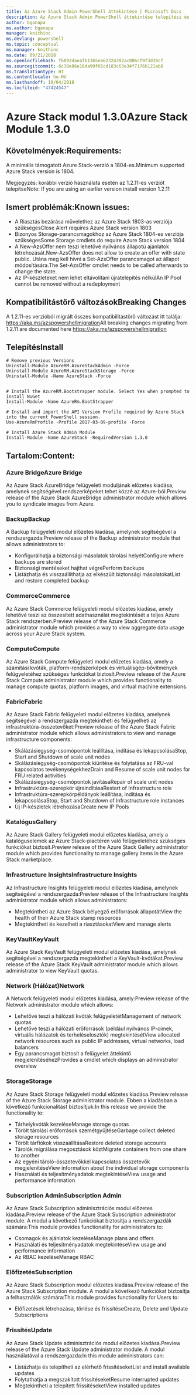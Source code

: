 ```yaml
---
title: Az Azure Stack Admin PowerShell áttekintése | Microsoft Docs
description: Az Azure Stack Admin PowerShell áttekintése telepítési és konfigurációs utasításokkal.
author: bganapa
ms.author: bganapa
manager: knithinc
ms.devlang: powershell
ms.topic: conceptual
ms.manager: knithinc
ms.date: 09/21/2018
ms.openlocfilehash: fb892daeafb1365ea62324392ac806cf9f3d39cf
ms.sourcegitcommit: 6c38e86e16da99f65cd183c63e34f7176b121ab8
ms.translationtype: HT
ms.contentlocale: hu-HU
ms.lasthandoff: 10/04/2018
ms.locfileid: "47424547"
---
```

# <a name="azure-stack-module-130"></a><span data-ttu-id="fe003-103">Azure Stack modul 1.3.0</span><span class="sxs-lookup"><span data-stu-id="fe003-103">Azure Stack Module 1.3.0</span></span>

## <a name="requirements"></a><span data-ttu-id="fe003-104">Követelmények:</span><span class="sxs-lookup"><span data-stu-id="fe003-104">Requirements:</span></span>
<span data-ttu-id="fe003-105">A minimális támogatott Azure Stack-verzió a 1804-es.</span><span class="sxs-lookup"><span data-stu-id="fe003-105">Minimum supported Azure Stack version is 1804.</span></span>

<span data-ttu-id="fe003-106">Megjegyzés: korábbi verzió használata esetén az 1.2.11-es verziót telepítse</span><span class="sxs-lookup"><span data-stu-id="fe003-106">Note: If you are using an earlier version install version 1.2.11</span></span>

## <a name="known-issues"></a><span data-ttu-id="fe003-107">Ismert problémák:</span><span class="sxs-lookup"><span data-stu-id="fe003-107">Known issues:</span></span>

- <span data-ttu-id="fe003-108">A Riasztás bezárása művelethez az Azure Stack 1803-as verziója szükséges</span><span class="sxs-lookup"><span data-stu-id="fe003-108">Close Alert requires Azure Stack version 1803</span></span>
- <span data-ttu-id="fe003-109">Bizonyos Storage-parancsmagokhoz az Azure Stack 1804-es verziója szükséges</span><span class="sxs-lookup"><span data-stu-id="fe003-109">Some Storage cmdlets do require Azure Stack version 1804</span></span>
- <span data-ttu-id="fe003-110">A New-AzsOffer nem teszi lehetővé nyilvános állapotú ajánlatok létrehozását.</span><span class="sxs-lookup"><span data-stu-id="fe003-110">New-AzsOffer does not allow to create an offer with state public.</span></span> <span data-ttu-id="fe003-111">Utána meg kell hívni a Set-AzsOffer parancsmagot az állapot módosítására.</span><span class="sxs-lookup"><span data-stu-id="fe003-111">The Set-AzsOffer cmdlet needs to be called afterwards to change the state.</span></span>
- <span data-ttu-id="fe003-112">Az IP-készleteket nem lehet eltávolítani újratelepítés nélkül</span><span class="sxs-lookup"><span data-stu-id="fe003-112">An IP Pool cannot be removed without a redeployment</span></span>

## <a name="breaking-changes"></a><span data-ttu-id="fe003-113">Kompatibilitástörő változások</span><span class="sxs-lookup"><span data-stu-id="fe003-113">Breaking Changes</span></span>
<span data-ttu-id="fe003-114">A 1.2.11-es verzióból migrált összes kompatibilitástörő változást itt találja: https://aka.ms/azspowershellmigration</span><span class="sxs-lookup"><span data-stu-id="fe003-114">All breaking changes migrating from 1.2.11 are documented here https://aka.ms/azspowershellmigration</span></span>

## <a name="install"></a><span data-ttu-id="fe003-115">Telepítés</span><span class="sxs-lookup"><span data-stu-id="fe003-115">Install</span></span>
```
# Remove previous Versions
Uninstall-Module AzureRM.AzureStackAdmin -Force
Uninstall-Module AzureRM.AzureStackStorage -Force
Uninstall-Module -Name AzureStack -Force 


# Install the AzureRM.Bootstrapper module. Select Yes when prompted to install NuGet
Install-Module -Name AzureRm.BootStrapper

# Install and import the API Version Profile required by Azure Stack into the current PowerShell session.
Use-AzureRmProfile -Profile 2017-03-09-profile -Force

# Install Azure Stack Admin Module
Install-Module -Name AzureStack -RequiredVersion 1.3.0
```
## <a name="content"></a><span data-ttu-id="fe003-116">Tartalom:</span><span class="sxs-lookup"><span data-stu-id="fe003-116">Content:</span></span>
### <a name="azure-bridge"></a><span data-ttu-id="fe003-117">Azure Bridge</span><span class="sxs-lookup"><span data-stu-id="fe003-117">Azure Bridge</span></span>
<span data-ttu-id="fe003-118">Az Azure Stack AzureBridge felügyeleti moduljának előzetes kiadása, amelynek segítségével rendszerképeket tehet közzé az Azure-ból.</span><span class="sxs-lookup"><span data-stu-id="fe003-118">Preview release of the Azure Stack AzureBridge administrator module which allows you to syndicate images from Azure.</span></span>

### <a name="backup"></a><span data-ttu-id="fe003-119">Backup</span><span class="sxs-lookup"><span data-stu-id="fe003-119">Backup</span></span>
<span data-ttu-id="fe003-120">A Backup felügyeleti modul előzetes kiadása, amelynek segítségével a rendszergazda:</span><span class="sxs-lookup"><span data-stu-id="fe003-120">Preview release of the Backup administrator module that allows administrators to:</span></span>
- <span data-ttu-id="fe003-121">Konfigurálhatja a biztonsági másolatok tárolási helyét</span><span class="sxs-lookup"><span data-stu-id="fe003-121">Configure where backups are stored</span></span>
- <span data-ttu-id="fe003-122">Biztonsági mentéseket hajthat végre</span><span class="sxs-lookup"><span data-stu-id="fe003-122">Perform backups</span></span>
- <span data-ttu-id="fe003-123">Listázhatja és visszaállíthatja az elkészült biztonsági másolatokat</span><span class="sxs-lookup"><span data-stu-id="fe003-123">List and restore completed backup</span></span>

### <a name="commerce"></a><span data-ttu-id="fe003-124">Commerce</span><span class="sxs-lookup"><span data-stu-id="fe003-124">Commerce</span></span>
<span data-ttu-id="fe003-125">Az Azure Stack Commerce felügyeleti modul előzetes kiadása, amely lehetővé teszi az összesített adathasználat megtekintését a teljes Azure Stack rendszerben.</span><span class="sxs-lookup"><span data-stu-id="fe003-125">Preview release of the Azure Stack Commerce administrator module which provides a way to view aggregate data usage across your Azure Stack system.</span></span>

### <a name="compute"></a><span data-ttu-id="fe003-126">Compute</span><span class="sxs-lookup"><span data-stu-id="fe003-126">Compute</span></span>
<span data-ttu-id="fe003-127">Az Azure Stack Compute felügyeleti modul előzetes kiadása, amely a számítási kvóták, platform-rendszerképek és virtuálisgép-bővítmények felügyeletéhez szükséges funkciókat biztosít.</span><span class="sxs-lookup"><span data-stu-id="fe003-127">Preview release of the Azure Stack Compute administrator module which provides functionality to manage compute quotas, platform images, and virtual machine extensions.</span></span>

### <a name="fabric"></a><span data-ttu-id="fe003-128">Fabric</span><span class="sxs-lookup"><span data-stu-id="fe003-128">Fabric</span></span>
<span data-ttu-id="fe003-129">Az Azure Stack Fabric felügyeleti modul előzetes kiadása, amelynek segítségével a rendszergazda megtekintheti és felügyelheti az infrastruktúra-összetevőket:</span><span class="sxs-lookup"><span data-stu-id="fe003-129">Preview release of the Azure Stack Fabric administrator module which allows administrators to view and manage infrastructure components:</span></span>
- <span data-ttu-id="fe003-130">Skálázásiegység-csomópontok leállítása, indítása és lekapcsolása</span><span class="sxs-lookup"><span data-stu-id="fe003-130">Stop, Start and Shutdown of scale unit nodes</span></span>
- <span data-ttu-id="fe003-131">Skálázásiegység-csomópontok kiürítése és folytatása az FRU-val kapcsolatos tevékenységekhez</span><span class="sxs-lookup"><span data-stu-id="fe003-131">Drain and Resume of scale unit nodes for FRU related activities</span></span>
- <span data-ttu-id="fe003-132">Skálázásiegység-csomópontok javítása</span><span class="sxs-lookup"><span data-stu-id="fe003-132">Repair of scale unit nodes</span></span>
- <span data-ttu-id="fe003-133">Infrastruktúra-szerepkör újraindítása</span><span class="sxs-lookup"><span data-stu-id="fe003-133">Restart of Infrastructure role</span></span>
- <span data-ttu-id="fe003-134">Infrastruktúra-szerepkörpéldányok leállítása, indítása és lekapcsolása</span><span class="sxs-lookup"><span data-stu-id="fe003-134">Stop, Start and Shutdown of Infrastructure role instances</span></span>
- <span data-ttu-id="fe003-135">Új IP-készletek létrehozása</span><span class="sxs-lookup"><span data-stu-id="fe003-135">Create new IP Pools</span></span>


### <a name="gallery"></a><span data-ttu-id="fe003-136">Katalógus</span><span class="sxs-lookup"><span data-stu-id="fe003-136">Gallery</span></span>
<span data-ttu-id="fe003-137">Az Azure Stack Gallery felügyeleti modul előzetes kiadása, amely a katalóguselemek az Azure Stack-piactéren való felügyeletéhez szükséges funkciókat biztosít.</span><span class="sxs-lookup"><span data-stu-id="fe003-137">Preview release of the Azure Stack Gallery administrator module which provides functionality to manage gallery items in the Azure Stack marketplace.</span></span>

### <a name="infrastructure-insights"></a><span data-ttu-id="fe003-138">Infrastructure Insights</span><span class="sxs-lookup"><span data-stu-id="fe003-138">Infrastructure Insights</span></span>
<span data-ttu-id="fe003-139">Az Infrastructure Insights felügyeleti modul előzetes kiadása, amelynek segítségével a rendszergazda:</span><span class="sxs-lookup"><span data-stu-id="fe003-139">Preview release of the Infrastructure Insights administrator module which allows administrators:</span></span>
- <span data-ttu-id="fe003-140">Megtekintheti az Azure Stack bélyegző erőforrások állapotát</span><span class="sxs-lookup"><span data-stu-id="fe003-140">View the health of their Azure Stack stamp resources</span></span>
- <span data-ttu-id="fe003-141">Megtekintheti és kezelheti a riasztásokat</span><span class="sxs-lookup"><span data-stu-id="fe003-141">View and manage alerts</span></span>

### <a name="keyvault"></a><span data-ttu-id="fe003-142">KeyVault</span><span class="sxs-lookup"><span data-stu-id="fe003-142">KeyVault</span></span>
<span data-ttu-id="fe003-143">Az Azure Stack KeyVault felügyeleti modul előzetes kiadása, amelynek segítségével a rendszergazda megtekintheti a KeyVault-kvótákat.</span><span class="sxs-lookup"><span data-stu-id="fe003-143">Preview release of the Azure Stack KeyVault administrator module which allows administrator to view KeyVault quotas.</span></span>

### <a name="network"></a><span data-ttu-id="fe003-144">Network (Hálózat)</span><span class="sxs-lookup"><span data-stu-id="fe003-144">Network</span></span>
<span data-ttu-id="fe003-145">A Network felügyeleti modul előzetes kiadása, amely:</span><span class="sxs-lookup"><span data-stu-id="fe003-145">Preview release of the Network administrator module which allows:</span></span>
- <span data-ttu-id="fe003-146">Lehetővé teszi a hálózati kvóták felügyeletét</span><span class="sxs-lookup"><span data-stu-id="fe003-146">Management of network quotas</span></span>
- <span data-ttu-id="fe003-147">Lehetővé teszi a hálózati erőforrások (például nyilvános IP-címek, virtuális hálózatok és terheléselosztók) megtekintését</span><span class="sxs-lookup"><span data-stu-id="fe003-147">View allocated network resources such as public IP addresses, virtual networks, load balancers</span></span>
- <span data-ttu-id="fe003-148">Egy parancsmagot biztosít a felügyelet áttekintő megjelenítéséhez</span><span class="sxs-lookup"><span data-stu-id="fe003-148">Provides a cmdlet which displays an administrator overview</span></span>

### <a name="storage"></a><span data-ttu-id="fe003-149">Storage</span><span class="sxs-lookup"><span data-stu-id="fe003-149">Storage</span></span>
<span data-ttu-id="fe003-150">Az Azure Stack Storage felügyeleti modul előzetes kiadása.</span><span class="sxs-lookup"><span data-stu-id="fe003-150">Preview release of the Azure Stack Storage administrator module.</span></span>  <span data-ttu-id="fe003-151">Ebben a kiadásban a következő funkcionalitást biztosítjuk:</span><span class="sxs-lookup"><span data-stu-id="fe003-151">In this release we provide the functionality to:</span></span>
- <span data-ttu-id="fe003-152">Tárhelykvóták kezelése</span><span class="sxs-lookup"><span data-stu-id="fe003-152">Manage storage quotas</span></span>
- <span data-ttu-id="fe003-153">Törölt tárolási erőforrások szemétgyűjtése</span><span class="sxs-lookup"><span data-stu-id="fe003-153">Garbage collect deleted storage resources</span></span>
- <span data-ttu-id="fe003-154">Törölt tárfiókok visszaállítása</span><span class="sxs-lookup"><span data-stu-id="fe003-154">Restore deleted storage accounts</span></span>
- <span data-ttu-id="fe003-155">Tárolók migrálása megosztások közt</span><span class="sxs-lookup"><span data-stu-id="fe003-155">Migrate containers from one share to another</span></span>
- <span data-ttu-id="fe003-156">Az egyéni tároló-összetevőkkel kapcsolatos összetevők megjelenítése</span><span class="sxs-lookup"><span data-stu-id="fe003-156">View information about the individual storage components</span></span>
- <span data-ttu-id="fe003-157">Használati és teljesítményadatok megtekintése</span><span class="sxs-lookup"><span data-stu-id="fe003-157">View usage and performance information</span></span>

### <a name="subscription-admin"></a><span data-ttu-id="fe003-158">Subscription Admin</span><span class="sxs-lookup"><span data-stu-id="fe003-158">Subscription Admin</span></span>
<span data-ttu-id="fe003-159">Az Azure Stack Subscription adminisztrációs modul előzetes kiadása.</span><span class="sxs-lookup"><span data-stu-id="fe003-159">Preview release of the Azure Stack Subscription administrator module.</span></span>  <span data-ttu-id="fe003-160">A modul a következő funkciókat biztosítja a rendszergazdák számára:</span><span class="sxs-lookup"><span data-stu-id="fe003-160">This module provides functionality for administrators to:</span></span>
- <span data-ttu-id="fe003-161">Csomagok és ajánlatok kezelése</span><span class="sxs-lookup"><span data-stu-id="fe003-161">Manage plans and offers</span></span>
- <span data-ttu-id="fe003-162">Használati és teljesítményadatok megtekintése</span><span class="sxs-lookup"><span data-stu-id="fe003-162">View usage and performance information</span></span>
- <span data-ttu-id="fe003-163">Az RBAC kezelése</span><span class="sxs-lookup"><span data-stu-id="fe003-163">Manage RBAC</span></span>

### <a name="subscription"></a><span data-ttu-id="fe003-164">Előfizetés</span><span class="sxs-lookup"><span data-stu-id="fe003-164">Subscription</span></span>
<span data-ttu-id="fe003-165">Az Azure Stack Subscription modul előzetes kiadása.</span><span class="sxs-lookup"><span data-stu-id="fe003-165">Preview release of the Azure Stack Subscription module.</span></span>  <span data-ttu-id="fe003-166">A modul a következő funkciókat biztosítja a felhasználók számára:</span><span class="sxs-lookup"><span data-stu-id="fe003-166">This module provides functionality for Users to:</span></span>
- <span data-ttu-id="fe003-167">Előfizetések létrehozása, törlése és frissítése</span><span class="sxs-lookup"><span data-stu-id="fe003-167">Create, Delete and Update Subscriptions</span></span>

### <a name="update"></a><span data-ttu-id="fe003-168">Frissítés</span><span class="sxs-lookup"><span data-stu-id="fe003-168">Update</span></span>
<span data-ttu-id="fe003-169">Az Azure Stack Update adminisztrációs modul előzetes kiadása.</span><span class="sxs-lookup"><span data-stu-id="fe003-169">Preview release of the Azure Stack Update administrator module.</span></span>  <span data-ttu-id="fe003-170">A modul használatával a rendszergazda:</span><span class="sxs-lookup"><span data-stu-id="fe003-170">In this module administrators can:</span></span>
- <span data-ttu-id="fe003-171">Listázhatja és telepítheti az elérhető frissítéseket</span><span class="sxs-lookup"><span data-stu-id="fe003-171">List and install available updates</span></span>
- <span data-ttu-id="fe003-172">Folytathatja a megszakított frissítéseket</span><span class="sxs-lookup"><span data-stu-id="fe003-172">Resume interrupted updates</span></span>
- <span data-ttu-id="fe003-173">Megtekintheti a telepített frissítéseket</span><span class="sxs-lookup"><span data-stu-id="fe003-173">View installed updates</span></span>
